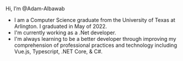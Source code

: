Hi, I’m @Adam-Albawab
- I am a Computer Science graduate from the University of Texas at Arlington. I graduated in May of 2022.
- I'm currently working as a .Net developer.
- I'm always learning to be a better developer through improving my comprehension of professional practices and technology including Vue.js, Typescript, .NET Core, & C#.
